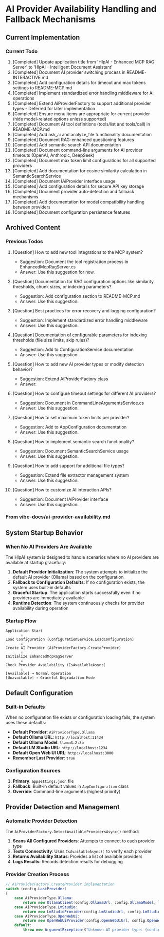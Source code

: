 # AI Provider Availability Handling and Fallback Mechanisms

## Current Implementation

### Current Todo

1. [Completed] Update application title from 'HlpAI - Enhanced MCP RAG Server' to 'HlpAI - Intelligent Document Assistant'
2. [Completed] Document AI provider switching process in README-INTERACTIVE.md
3. [Completed] Add configuration details for timeout and max tokens settings to README-MCP.md
4. [Completed] Implement standardized error handling middleware for AI operations
5. [Completed] Extend AiProviderFactory to support additional provider types - Deferred for later implementation
6. [Completed] Ensure menu items are appropriate for current provider (hide model-related options unless supported)
7. [Completed] Document AI tool definitions (tools/list and tools/call) in README-MCP.md
8. [Completed] Add ask_ai and analyze_file functionality documentation
9. [Completed] Document RAG-enhanced questioning features
10. [Completed] Add semantic search API documentation
11. [Completed] Document command-line arguments for AI provider timeouts (OpenAI, Anthropic, DeepSeek)
12. [Completed] Document max token limit configurations for all supported providers
13. [Completed] Add documentation for cosine similarity calculation in SemanticSearchService
14. [Completed] Document IAiProvider interface usage
15. [Completed] Add configuration details for secure API key storage
16. [Completed] Document provider auto-detection and fallback mechanisms
17. [Completed] Add documentation for model compatibility handling between providers
18. [Completed] Document configuration persistence features

## Archived Content

### Previous Todos

1. [Question] How to add new tool integrations to the MCP system?
   - Suggestion: Document the tool registration process in EnhancedMcpRagServer.cs
   - Answer: Use this suggestion for now.

2. [Question] Documentation for RAG configuration options like similarity thresholds, chunk sizes, or indexing parameters?
   - Suggestion: Add configuration section to README-MCP.md
   - Answer: Use this suggestion.

3. [Question] Best practices for error recovery and logging configuration?
   - Suggestion: Implement standardized error handling middleware
   - Answer: Use this suggestion.

4. [Question] Documentation of configurable parameters for indexing thresholds (file size limits, skip rules)?
   - Suggestion: Add to ConfigurationService documentation
   - Answer: Use this suggestion.

5. [Question] How to add new AI provider types or modify detection behavior?
   - Suggestion: Extend AiProviderFactory class
   - Answer: 

6. [Question] How to configure timeout settings for different AI providers?
   - Suggestion: Document in CommandLineArgumentsService.cs
   - Answer: Use this suggestion.

7. [Question] How to set maximum token limits per provider?
   - Suggestion: Add to AppConfiguration documentation
   - Answer: Use this suggestion.

8. [Question] How to implement semantic search functionality?
   - Suggestion: Document SemanticSearchService usage
   - Answer: Use this suggestion.

9. [Question] How to add support for additional file types?
   - Suggestion: Extend file extractor management system
   - Answer: Use this suggestion.

10. [Question] How to customize AI interaction APIs?
    - Suggestion: Document IAiProvider interface
    - Answer: Use this suggestion.

### From vibe-docs/ai-provider-availability.md

## System Startup Behavior

### When No AI Providers Are Available

The HlpAI system is designed to handle scenarios where no AI providers are available at startup gracefully:

1. **Default Provider Initialization**: The system attempts to initialize the default AI provider (Ollama) based on the configuration
2. **Fallback to Configuration Defaults**: If no configuration exists, the system uses built-in defaults
3. **Graceful Startup**: The application starts successfully even if no providers are immediately available
4. **Runtime Detection**: The system continuously checks for provider availability during operation

### Startup Flow

```
Application Start
       ↓
Load Configuration (ConfigurationService.LoadConfiguration)
       ↓
Create AI Provider (AiProviderFactory.CreateProvider)
       ↓
Initialize EnhancedMcpRagServer
       ↓
Check Provider Availability (IsAvailableAsync)
       ↓
[Available] → Normal Operation
[Unavailable] → Graceful Degradation Mode
```

## Default Configuration

### Built-in Defaults

When no configuration file exists or configuration loading fails, the system uses these defaults:

- **Default Provider**: `AiProviderType.Ollama`
- **Default Ollama URL**: `http://localhost:11434`
- **Default Ollama Model**: `llama3.2:3b`
- **Default LM Studio URL**: `http://localhost:1234`
- **Default Open Web UI URL**: `http://localhost:3000`
- **Remember Last Provider**: `true`

### Configuration Sources

1. **Primary**: `appsettings.json` file
2. **Fallback**: Built-in default values in `AppConfiguration` class
3. **Override**: Command-line arguments (highest priority)

## Provider Detection and Management

### Automatic Provider Detection

The `AiProviderFactory.DetectAvailableProvidersAsync()` method:

1. **Scans All Configured Providers**: Attempts to connect to each provider type
2. **Tests Connectivity**: Uses `IsAvailableAsync()` to verify each provider
3. **Returns Availability Status**: Provides a list of available providers
4. **Logs Results**: Records detection results for debugging

### Provider Creation Process

```csharp
// AiProviderFactory.CreateProvider implementation
switch (config.LastProvider)
{
    case AiProviderType.Ollama:
        return new OllamaClient(config.OllamaUrl, config.OllamaModel, logger);
    case AiProviderType.LmStudio:
        return new LmStudioProvider(config.LmStudioUrl, config.LmStudioModel, logger);
    case AiProviderType.OpenWebUi:
        return new OpenWebUiProvider(config.OpenWebUiUrl, config.OpenWebUiModel, logger);
    default:
        throw new ArgumentException($"Unknown AI provider type: {config.LastProvider}
